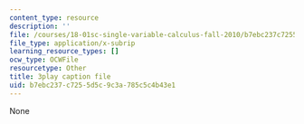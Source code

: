 ```yaml
---
content_type: resource
description: ''
file: /courses/18-01sc-single-variable-calculus-fall-2010/b7ebc237c7255d5c9c3a785c5c4b43e1_4sTKcvYMNxk.vtt
file_type: application/x-subrip
learning_resource_types: []
ocw_type: OCWFile
resourcetype: Other
title: 3play caption file
uid: b7ebc237-c725-5d5c-9c3a-785c5c4b43e1
---
```

None

